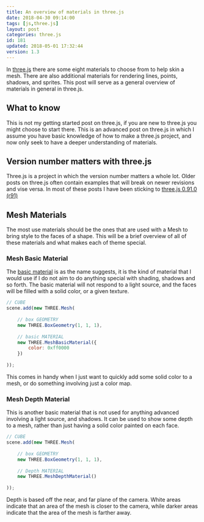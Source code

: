 ```yaml
---
title: An overview of materials in three.js
date: 2018-04-30 09:14:00
tags: [js,three.js]
layout: post
categories: three.js
id: 181
updated: 2018-05-01 17:32:44
version: 1.3
---
```


In [three.js](https://threejs.org/) there are some eight materials to choose from to help skin a mesh. There are also additional materials for rendering lines, points, shadows, and sprites. This post will serve as a general overview of materials in general in three.js.

<!-- more -->

## What to know

This is not my getting started post on three.js, if you are new to three.js you might choose to start there. This is an advanced post on three.js in which I assume you have basic knowledge of how to make a three.js project, and now only seek to have a deeper understanding of materials.

## Version number matters with three.js

Three.js is a project in which the version number matters a whole lot. Older posts on three.js often contain examples that will break on newer revisions and vise versa. In most of these posts I have been sticking to [three.js 0.91.0 (r91)](https://github.com/mrdoob/three.js/tree/r91)

## Mesh Materials

The most use materials should be the ones that are used with a Mesh to bring style to the faces of a shape. This will be a brief overview of all of these materials and what makes each of theme special.

### Mesh Basic Material

The [basic material](https://threejs.org/docs/index.html#api/materials/MeshBasicMaterial) is as the name suggests, it is the kind of material that I would use if I do not aim to do anything special with shading, shadows and so forth. The basic material will not respond to a light source, and the faces will be filled with a solid color, or a given texture.


```js
// CUBE
scene.add(new THREE.Mesh(
 
    // box GEOMETRY
    new THREE.BoxGeometry(1, 1, 1),
 
    // basic MATERIAL
    new THREE.MeshBasicMaterial({
        color: 0xff0000
    })
 
));
```

This comes in handy when I just want to quickly add some solid color to a mesh, or do something involving just a color map.

### Mesh Depth Material

This is another basic material that is not used for anything advanced involving a light source, and shadows. It can be used to show some depth to a mesh, rather than just having a solid color painted on each face.

```js
// CUBE
scene.add(new THREE.Mesh(
 
    // box GEOMETRY
    new THREE.BoxGeometry(1, 1, 1),
 
    // Depth MATERIAL
    new THREE.MeshDepthMaterial()
 
));
```

Depth is based off the near, and far plane of the camera. White areas indicate that an area of the mesh is closer to the camera, while darker areas indicate that the area of the mesh is farther away.
